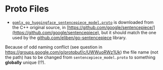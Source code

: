 # Proto Files

* [`gomlx_go_huggingface_sentencepiece_model.proto`](https://github.com/google/sentencepiece/blob/master/src/sentencepiece_model.proto) is
  downloaded from the C++ original source, in [https://github.com/google/sentencepiece/](https://github.com/google/sentencepiece),
  but it should match the one used by the [github.com/eliben/go-sentencepiece](https://github.com/eliben/go-sentencepiece)
  library.

Because of odd naming conflict (see question in https://groups.google.com/g/protobuf/c/UWWuoRWz1Uk)
the file name (not the path) has to be changed from `sentencepiece_model.proto` to something **globally** unique (!?).

